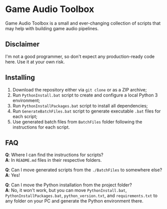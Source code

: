 # Game Audio Toolbox
Game Audio Toolbox is a small and ever-changing collection of scripts that may help with building game audio pipelines.

## Disclaimer
I'm not a good programmer, so don't expect any production-ready code here. Use it at your own risk.

## Installing
1. Download the repository either via `git clone` or as a ZIP archive;
2. Run `PythonInstall.bat` script to create and configure a local Python 3 environment;
3. Run `PythonInstallPackages.bat` script to install all dependencies;
4. Run `GenerateBatchFiles.bat` script to generate executable `.bat` files for each script;
5. Use generated batch files from `BatchFiles` folder following the instructions for each script.

## FAQ
**Q**: Where I can find the instructions for scripts?<br>
**A**: In `README.md` files in their respective folders. 

**Q**: Can I move generated scripts from the `./BatchFiles` to somewhere else?<br>
**A**: Yes!

**Q**: Can I move the Python installation from the project folder?<br>
**A**: No, it won't work, but you can move `PythonInstall.bat`, `PythonInstallPackages.bat`, `python_version.txt`, and `requirements.txt` to any folder on your PC and generate the Python environment there.
